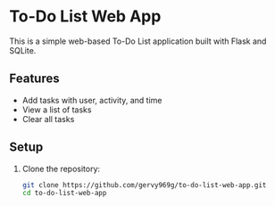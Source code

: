 # To-Do List Web App

This is a simple web-based To-Do List application built with Flask and SQLite.

## Features

- Add tasks with user, activity, and time
- View a list of tasks
- Clear all tasks

## Setup

1. Clone the repository:

   ```sh
   git clone https://github.com/gervy969g/to-do-list-web-app.git
   cd to-do-list-web-app
